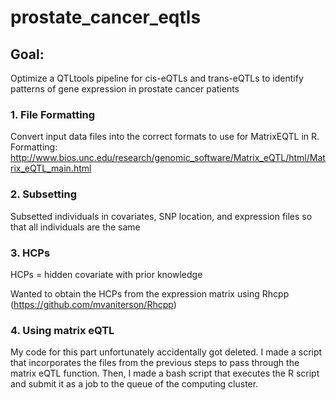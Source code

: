 # prostate_cancer_eqtls

## Goal: 

Optimize a QTLtools pipeline for cis-eQTLs and trans-eQTLs to identify patterns of gene expression in prostate cancer patients


### 1. File Formatting

Convert input data files into the correct formats to use for MatrixEQTL in R. Formatting: http://www.bios.unc.edu/research/genomic_software/Matrix_eQTL/html/Matrix_eQTL_main.html

### 2. Subsetting

Subsetted individuals in covariates, SNP location, and expression files so that all individuals are the same 

### 3. HCPs

HCPs = hidden covariate with prior knowledge

Wanted to obtain the HCPs from the expression matrix using Rhcpp (https://github.com/mvaniterson/Rhcpp)

### 4. Using matrix eQTL

My code for this part unfortunately accidentally got deleted. I made a script that incorporates the files from the previous steps to pass through the matrix eQTL function. Then, I made a bash script that executes the R script and submit it as a job to the queue of the computing cluster.
